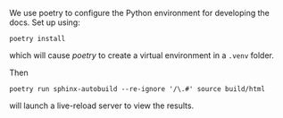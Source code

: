 We use poetry to configure the Python environment for developing the
docs.  Set up using:

    poetry install

which will cause *poetry* to create a virtual environment in a
``.venv`` folder.

Then

    poetry run sphinx-autobuild --re-ignore '/\.#' source build/html

will launch a live-reload server to view the results.

